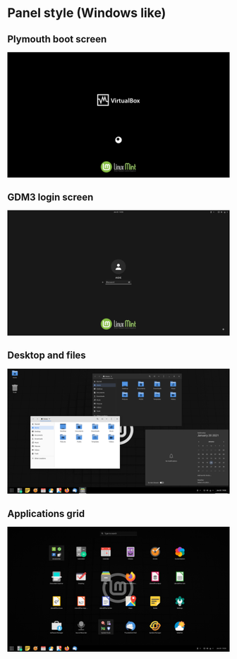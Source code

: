 # Panel style (Windows like)

## Plymouth boot screen
![Plymouth boot screen](1.png)

## GDM3 login screen
![GDM3 login screen](2.png)

## Desktop and files
![Gnome-shell desktop](3_w_m.png)

## Applications grid
![Gnome-shell app grid](4_w.png)
